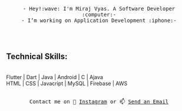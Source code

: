 

<p align="center">
 <!-- <img src="https://user-images.githubusercontent.com/5679180/79618120-0daffb80-80be-11ea-819e-d2b0fa904d07.gif" width="27px"> -->
  <br>
  <samp>
- Hey!:wave: I'm Miraj Vyas. A Software Developer :computer:- 
   <br>
    - I’m working on Application Development :iphone:- 
   </samp>
</p>

   <br><br>
   <h2><b>Technical Skills:</b></h2>
   <br>
Flutter | Dart | Java | Android | C | Ajava
<br>
HTML | CSS | Javacript | MySQL | Firebase | AWS
<br><br>
<p align="center">    
 <samp>
  Contact me on 💬 <a href="https://www.instagram.com/miraj_1999/"> Instagram</a> or 📫 <a href="mailto:miraj12vyas@gmail.com"> Send an Email</a>
 </samp>
</p>

<!--
- 🔭 I’m currently working as ... Jr. Software Engineer
- 🌱 I’m currently learning ... Flutter
- 👯 I’m looking to collaborate on ... GitHub
- 💬 Ask me about ... Coding
- 📫 How to reach me: ...Instagram = https://www.instagram.com/miraj_1999/
- ⚡ Thought: ... The more you Learn, the more you Earn.
-->
